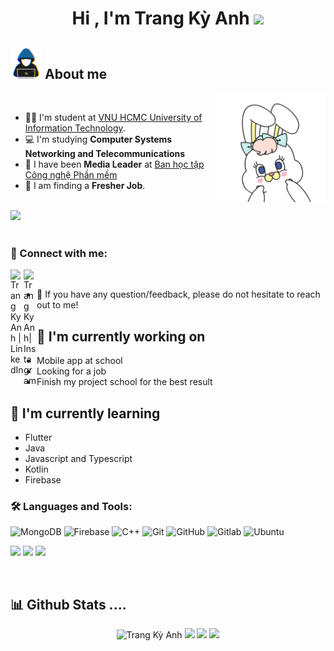 
<h1 align="center"><b>Hi , I'm Trang Kỳ Anh </b><img src="https://media.giphy.com/media/hvRJCLFzcasrR4ia7z/giphy.gif" width="35"></h1>

## <picture><img src = "https://github.com/0xAbdulKhalid/0xAbdulKhalid/raw/main/assets/mdImages/about_me.gif" width = 50px></picture> **About me**

<picture> <img align="right" src="https://github.com/AllieInJune04/AllieInJune04/blob/main/mygif.gif" border="none" width = 175px></picture>

<br>

- :man_student: I'm student at [VNU HCMC University of Information Technology](https://www.uit.edu.vn/).
- 💻 I'm studying **Computer Systems Networking and Telecommunications**
- 👧 I have been **Media Leader** at [Ban học tập Công nghệ Phần mềm](https://www.facebook.com/bhtcnpm/)
- :dart: I am finding a **Fresher Job**.
<br><br>

<img src="https://user-images.githubusercontent.com/73097560/115834477-dbab4500-a447-11eb-908a-139a6edaec5c.gif"><br><br>

### 🤝 Connect with me:

<a href="https://www.facebook.com/trangkyanh/"><img align="left" src="https://raw.githubusercontent.com/yushi1007/yushi1007/main/images/linkedin.svg" alt="Trang Ky Anh | LinkedIn" width="21px"/></a>
<a href="https://www.instagram.com/tk.ank/"><img align="left" src="https://raw.githubusercontent.com/yushi1007/yushi1007/main/images/instagram.svg" alt=" Trang Ky Anh| Instagram" width="21px"/></a>
</br>
- 💬 If you have any question/feedback, please do not hesitate to reach out to me!

## 🔭 I'm currently working on

- Mobile app at school
- Looking for a job
- Finish my project school for the best result

## 🌱 I'm currently learning

- Flutter
- Java
- Javascript and Typescript
- Kotlin
- Firebase

### 🛠️ Languages and Tools:

![MongoDB](https://img.shields.io/badge/-MongoDB-black?style=flat-square&logo=mongodb)
![Firebase](https://img.shields.io/badge/-Firebase-black?style=flat-square&logo=Firebase)
![C++](https://img.shields.io/badge/-C++-black?style=flat-square&logo=c)
![Git](https://img.shields.io/badge/-Git-black?style=flat-square&logo=git)
![GitHub](https://img.shields.io/badge/-GitHub-black?style=flat-square&logo=github)
![Gitlab](https://img.shields.io/badge/-Gitlab-black?style=flat-square&logo=gitlab)
![Ubuntu](https://img.shields.io/badge/-Ubuntu-black?style=flat-square&logo=ubuntu)

![](https://img.shields.io/badge/Tools-Figma-informational?style=flat&logo=Figma&color=F24E1E)
![](https://img.shields.io/badge/Tools-Git-informational?style=flat&logo=Git&color=F05032)
![](https://img.shields.io/badge/Tools-GitHub-informational?style=flat&logo=GitHub&color=181717)



<br>
 <h2> 📊 Github Stats ....</h2>
<p align="center">
<img height=200 src="https://github-readme-stats.vercel.app/api/top-langs/?username=kyanhtrang&theme=algolia&layout=compact" alt="Trang Kỳ Anh" />
<img src="http://github-profile-summary-cards.vercel.app/api/cards/productive-time?username=kyanhtrang&theme=algolia&utcOffset=8">
<img height=165 src="http://github-profile-summary-cards.vercel.app/api/cards/stats?username=kyanhtrang&theme=algolia">
<img height=165 src="https://github-readme-streak-stats.herokuapp.com?user=kyanhtrang&theme=algolia&date_format=M%20j%5B%2C%20Y%5D">
</p>
<br>
